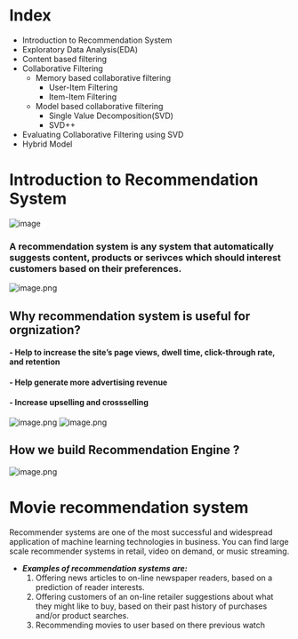 # Index
- Introduction to Recommendation System
- Exploratory Data Analysis(EDA)
- Content based filtering
- Collaborative Filtering
    - Memory based collaborative filtering
        - User-Item Filtering
        - Item-Item Filtering
    - Model based collaborative filtering
        - Single Value Decomposition(SVD)
        - SVD++
- Evaluating Collaborative Filtering using SVD
- Hybrid Model

# Introduction to Recommendation System
![image](https://github.com/user-attachments/assets/812bc649-1aef-4bd0-a0bf-485df532b03f)

### A recommendation system is any system that automatically suggests content, products or serivces which should interest customers based on their preferences.
![image.png](attachment:image.png)

## Why recommendation system is useful for orgnization?

#### - Help to increase the site’s page views, dwell time, click-through rate, and retention
#### - Help generate more advertising revenue
#### - Increase upselling and crossselling
![image.png](attachment:image.png)
![image.png](attachment:image.png)

## How we build Recommendation Engine ?

![image.png](attachment:image.png)

# Movie recommendation system
Recommender systems are one of the most successful and widespread application of machine learning technologies in business.
You can find large scale recommender systems in retail, video on demand, or music streaming.
- ***Examples of recommendation systems are:***
    1. Offering news articles to on-line newspaper readers, based on a prediction
of reader interests.
    2. Offering customers of an on-line retailer suggestions about what they
might like to buy, based on their past history of purchases and/or product
searches.
    3. Recommending movies to user based on there previous watch 

